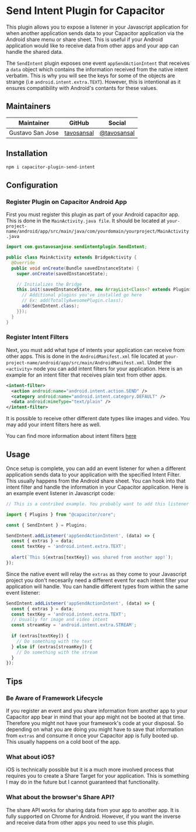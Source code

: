 <!-- <p align="center"><br><img src="https://user-images.githubusercontent.com/236501/85893648-1c92e880-b7a8-11ea-926d-95355b8175c7.png" width="128" height="128" /></p>
<h3 align="center">Example</h3>
<p align="center"><strong><code>@capacitor-community/send-intent</code></strong></p>
<p align="center">
  Capacitor community plugin for something awesome.
</p>

<p align="center">
  <img src="https://img.shields.io/maintenance/yes/2020?style=flat-square" />
  <a href="https://github.com/capacitor-community/example/actions?query=workflow%3A%22CI%22"><img src="https://img.shields.io/github/workflow/status/capacitor-community/example/CI?style=flat-square" /></a>
  <a href="https://www.npmjs.com/package/@capacitor-community/example"><img src="https://img.shields.io/npm/l/@capacitor-community/example?style=flat-square" /></a>
<br>
  <a href="https://www.npmjs.com/package/@capacitor-community/example"><img src="https://img.shields.io/npm/dw/@capacitor-community/example?style=flat-square" /></a>
  <a href="https://www.npmjs.com/package/@capacitor-community/example"><img src="https://img.shields.io/npm/v/@capacitor-community/example?style=flat-square" /></a> -->
<!-- ALL-CONTRIBUTORS-BADGE:START - Do not remove or modify this section -->
<!-- <a href="#contributors-"><img src="https://img.shields.io/badge/all%20contributors-0-orange?style=flat-square" /></a> -->
<!-- ALL-CONTRIBUTORS-BADGE:END -->
<!-- </p>  -->

# Send Intent Plugin for Capacitor
This plugin allows you to expose a listener in your Javascript application for when another application sends data to your Capacitor application via the Android share menu or share sheet. This is useful if your Android application would like to receive data from other apps and your app can handle the shared data.

The `SendIntent` plugin exposes one event `appSendActionIntent` that receives a `data` object which contains the information received from the native intent verbatim. This is why you will see the keys for some of the objects are strange (i.e `android.intent.extra.TEXT`). However, this is intentional as it ensures compatibility with Android's contants for these values. 

## Maintainers

| Maintainer | GitHub | Social |
| -----------| -------| -------|
| Gustavo San Jose | [tavosansal](https://github.com/tavosansal) | [@tavosansal](https://twitter.com/tavosansal) |

## Installation

```bash
npm i capacitor-plugin-send-intent
```

## Configuration

### Register Plugin on Capacitor Android App

First you must register this plugin as part of your Android capacitor app. This is done in the `MainActivity.java file`. It should be located at `your-project-name/android/app/src/main/java/com/yourdomain/yourproject/MainActivity.java`

```java
import com.gustavosanjose.sendintentplugin.SendIntent;

public class MainActivity extends BridgeActivity {
  @Override
  public void onCreate(Bundle savedInstanceState) {
    super.onCreate(savedInstanceState);

    // Initializes the Bridge
    this.init(savedInstanceState, new ArrayList<Class<? extends Plugin>>() {{
      // Additional plugins you've installed go here
      // Ex: add(TotallyAwesomePlugin.class);
      add(SendIntent.class);
    }});
  }
}
```

### Register Intent Filters
Next, you must add what type of intents your application can receive from other apps. This is done in the `AndroidManifest.xml` file located at `your-project-name/android/app/src/main/AndroidManifest.xml`. Under the `<activity>` node you can add intent filters for your application. Here is an example for an intent filter that receives plain text from other apps.

```xml
<intent-filter>
  <action android:name="android.intent.action.SEND" />
  <category android:name="android.intent.category.DEFAULT" />
  <data android:mimeType="text/plain" />
</intent-filter>
```

It is possible to receive other different date types like images and video. You may add your intent filters here as well.

You can find more information about intent filters [here](https://developer.android.com/guide/components/intents-filters)

## Usage

Once setup is complete, you can add an event listener for when a different application sends data to your application with the specified Intent Filter. 
This usually happens from the Android share sheet. You can hook into that intent filter and handle the information in your Capacitor application. Here is an example event listener in Javascript code:

```javascript
// This is a contribed example. You probably want to add this listener where you have other Capacitor listeners in your corresponding app code for your framework of choice.

import { Plugins } from "@capacitor/core";

const { SendIntent } = Plugins;

SendIntent.addListener('appSendActionIntent', (data) => {
  const { extras } = data;
  const textKey = 'android.intent.extra.TEXT';
  
  alert(`This ${extras[textKey]} was shared from another app!`);
});
```

Since the native event will relay the `extras` as they come to your Javascript project you don't necesarily need a different event for each intent filter your application will handle. You can handle different types from within the same event listener:

```javascript
SendIntent.addListener('appSendActionIntent', (data) => {
  const { extras } = data;
  const textKey = 'android.intent.extra.TEXT';
  // Usually for image and video intent
  const streamKey = 'android.intent.extra.STREAM';
  
  if (extras[textKey]) {
    // Do something with the text
  } else if (extras[streamKey]) {
    // Do something with the stream
  }
});
```

## Tips
### Be Aware of Framework Lifecycle
If you register an event and you share information from another app to your Capacitor app bear in mind that your app might not be booted at that time. Therefore you might not have your framework's code at your disposal. So depending on what you are doing you might have to save that information from `extras` and consume it once your Capacitor app is fully booted up. This usually happens on a cold boot of the app.


### What about iOS?
iOS is technically possible but it is a much more involved process that requires  you to create a Share Target for your application. This is something I may do in the future but I cannot guaranteed that functionality.

### What about the browser's Share API?
The share API works for sharing data from your app to another app. It is fully supported on Chrome for Android.
However, if you want the inverse and receive data from other apps you need to use this plugin.